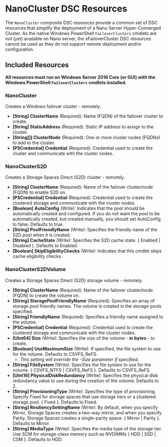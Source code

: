 # NanoCluster DSC Resources

The `NanoCluster` composite DSC resources provide a common set of DSC resources that simplify the deployment of a Nano
Server Hyper-Converged Cluster. As the native Windows PowerShell `FailoverClusters` cmdlets are not (yet) available on
Nano server, the xFailoverCluster DSC resources cannot be used as they do not support remote deployment and/or
configuration.

## Included Resources

__All resources must run on Windows Server 2016 Core (or GUI) with the Windows PowerShell `FailoverClusters` cmdlets installed.__

### NanoCluster

Creates a Windows failover cluster - remotely.

* **[String] ClusterName** (Required): Name (FQDN) of the failover cluster to create.
* **[String] StaticAddress** (Required): Static IP address to assign to the cluster.
* **[String[]] ClusterNode** (Required): One or more cluster nodes (FQDNs) to add to the cluster.
* **[PSCredential] Credential** (Required): Credential used to create the cluster and communicate with the cluster nodes.

### NanoClusterS2D

Creates a Storage Spaces Direct (S2D) cluster - remotely.

* **[String] ClusterName** (Required): Name of the failover cluster/node (FQDN) to enable S2D on.
* **[PSCredential] Credential** (Required): Credential used to create the clustered storage and communicate with the cluster nodes.
* **[Boolean] AutoConfig** (Write): Indicates that the pool should be automatically created and configured. If you do not want the pool to be automatically created, but created manually, you should set AutoConfig to false. Defaults to true.
* **[String] PoolFriendlyName** (Write): Specifies the friendly name of the S2D pool when it is created.
* **[String] CacheState** (Write): Specifies the S2D cache state. { Enabled | Disabled }. Defaults to Enabled.
* **[Boolean] SkipEligibilityChecks** (Write): Indicates that this cmdlet skips cache eligibility checks.

### NanoClusterS2DVolume

Creates a Storage Spaces Direct (S2D) storage volume - remotely.

* **[String] ClusterName** (Required): Name of the failover cluster/node (FQDN) to create the volume on.
* **[String] StoragePoolFriendlyName** (Required): Specifies an array of storage pool friendly names. The volume is created in the storage pools specified.
* **[String] FriendlyName** (Required): Specifies a friendly name assigned to the volume.
* **[PSCredential] Credential** (Required): Credential used to create the clustered storage and communicate with the cluster nodes.
* **[UInt64] Size** (Write): Specifies the size of the volume - __in bytes__ - to create.
* **[Boolean] UseMaximumSize** (Write): If specified, the file system to use for the volume. Defaults to CSVFS_ReFS. 
  * _This setting will override the -Size parameter if specified._
* **[String] FileSystem** (Write): Specifies the file system to use for the volume. { CSVFS\_NTFS | CSVFS\_ReFS }. Defaults to CSVFS\_ReFS.
* **[UInt16] PhysicalDiskRedundancy** (Write): Specifies the physical disk redundancy value to use during the creation of the volume. Defaults to 2.
* **[String] ProvisioningType** (Write): Specifies the type of provisioning. Specify Fixed for storage spaces that use storage tiers or a clustered storage pool. { Fixed }. Defaults to Fixed.
* **[String] ResiliencySettingName** (Write): By default, when you specify Mirror, Storage Spaces creates a two-way mirror, and when you specify Parity, Storage Spaces creates a single-parity space. { Mirror | Parity }. Defaults to Mirror.
* **[String] MediaType** (Write): Specifies the media type of the storage tier. Use SCM for storage-class memory such as NVDIMMs { HDD | SSD | CSM }. Defaults to HDD.
